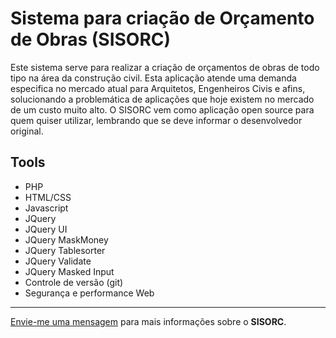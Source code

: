 # Sistema para criação de Orçamento de Obras (SISORC) 

Este sistema serve para realizar a criação de orçamentos de obras de todo tipo na área da construção civil. Esta aplicação atende uma demanda especifica no mercado atual para Arquitetos, Engenheiros Civis e afins, solucionando a problemática de aplicações que hoje existem no mercado de um custo muito alto. O SISORC vem como aplicação open source para quem quiser utilizar, lembrando que se deve informar o desenvolvedor original. 

## Tools

* PHP
* HTML/CSS
* Javascript
* JQuery
* JQuery UI
* JQuery MaskMoney
* JQuery Tablesorter
* JQuery Validate
* JQuery Masked Input
* Controle de versão (git)
* Segurança e performance Web 


--- 
  
[Envie-me uma mensagem](mailto:programador.leandrolopes@gmail.com "Envie-me uma mensagem") para mais informações sobre o <b>SISORC</b>.